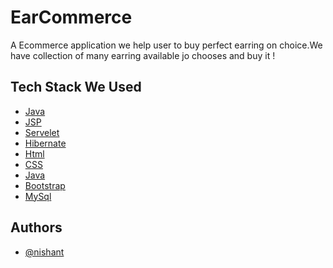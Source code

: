 
# EarCommerce

A Ecommerce application we help user to buy perfect earring on choice.We have collection of many earring available jo chooses and buy it ! 
## Tech Stack We Used

 - [Java]()
 - [JSP]()
 - [Servelet]()
  - [Hibernate]()
 - [Html]()
 - [CSS]()
  - [Java]()
 - [Bootstrap]()
 - [MySql]()


## Authors

- [@nishant](https://github.com/nishu9162306344)

